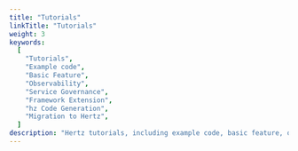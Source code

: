 ```yaml
---
title: "Tutorials"
linkTitle: "Tutorials"
weight: 3
keywords:
  [
    "Tutorials",
    "Example code",
    "Basic Feature",
    "Observability",
    "Service Governance",
    "Framework Extension",
    "hz Code Generation",
    "Migration to Hertz",
  ]
description: "Hertz tutorials, including example code, basic feature, observability, service governance, framework extension, hz code generation, and migration to Hertz."
---
```

